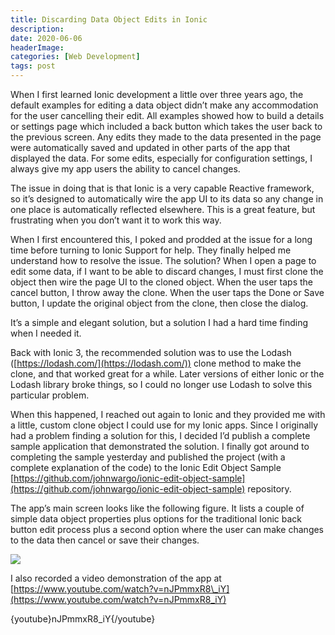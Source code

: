 ```yaml
---
title: Discarding Data Object Edits in Ionic
description: 
date: 2020-06-06
headerImage: 
categories: [Web Development]
tags: post
---
```


When I first learned Ionic development a little over three years ago, the default examples for editing a data object didn’t make any accommodation for the user cancelling their edit. All examples showed how to build a details or settings page which included a back button which takes the user back to the previous screen. Any edits they made to the data presented in the page were automatically saved and updated in other parts of the app that displayed the data. For some edits, especially for configuration settings, I always give my app users the ability to cancel changes.

The issue in doing that is that Ionic is a very capable Reactive framework, so it’s designed to automatically wire the app UI to its data so any change in one place is automatically reflected elsewhere. This is a great feature, but frustrating when you don’t want it to work this way.

When I first encountered this, I poked and prodded at the issue for a long time before turning to Ionic Support for help. They finally helped me understand how to resolve the issue. The solution? When I open a page to edit some data, if I want to be able to discard changes, I must first clone the object then wire the page UI to the cloned object. When the user taps the cancel button, I throw away the clone. When the user taps the Done or Save button, I update the original object from the clone, then close the dialog.

It’s a simple and elegant solution, but a solution I had a hard time finding when I needed it.

Back with Ionic 3, the recommended solution was to use the Lodash ([https://lodash.com/](https://lodash.com/)) clone method to make the clone, and that worked great for a while. Later versions of either Ionic or the Lodash library broke things, so I could no longer use Lodash to solve this particular problem.

When this happened, I reached out again to Ionic and they provided me with a little, custom clone object I could use for my Ionic apps. Since I originally had a problem finding a solution for this, I decided I’d publish a complete sample application that demonstrated the solution. I finally got around to completing the sample yesterday and published the project (with a complete explanation of the code) to the Ionic Edit Object Sample [https://github.com/johnwargo/ionic-edit-object-sample](https://github.com/johnwargo/ionic-edit-object-sample) repository.

The app’s main screen looks like the following figure. It lists a couple of simple data object properties plus options for the traditional Ionic back button edit process plus a second option where the user can make changes to the data then cancel or save their changes.

![](/images/stories/2020/home.png)

I also recorded a video demonstration of the app at [https://www.youtube.com/watch?v=nJPmmxR8\_iY](https://www.youtube.com/watch?v=nJPmmxR8_iY)

{youtube}nJPmmxR8\_iY{/youtube}